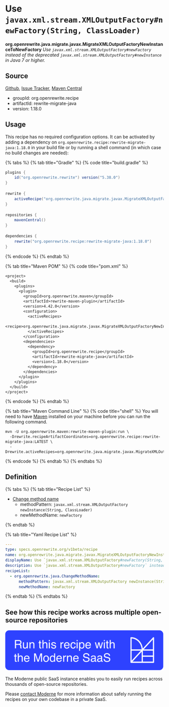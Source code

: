 # Use `javax.xml.stream.XMLOutputFactory#newFactory(String, ClassLoader)`

**org.openrewrite.java.migrate.javax.MigrateXMLOutputFactoryNewInstanceToNewFactory**
_Use `javax.xml.stream.XMLOutputFactory#newFactory` instead of the deprecated `javax.xml.stream.XMLOutputFactory#newInstance` in Java 7 or higher._

## Source

[Github](https://github.com/openrewrite/rewrite-migrate-java/blob/main/src/main/resources/META-INF/rewrite/javax-xml-stream.yml), [Issue Tracker](https://github.com/openrewrite/rewrite-migrate-java/issues), [Maven Central](https://search.maven.org/artifact/org.openrewrite.recipe/rewrite-migrate-java/1.18.0/jar)

* groupId: org.openrewrite.recipe
* artifactId: rewrite-migrate-java
* version: 1.18.0


## Usage

This recipe has no required configuration options. It can be activated by adding a dependency on `org.openrewrite.recipe:rewrite-migrate-java:1.18.0` in your build file or by running a shell command (in which case no build changes are needed): 

{% tabs %}
{% tab title="Gradle" %}
{% code title="build.gradle" %}
```groovy
plugins {
    id("org.openrewrite.rewrite") version("5.38.0")
}

rewrite {
    activeRecipe("org.openrewrite.java.migrate.javax.MigrateXMLOutputFactoryNewInstanceToNewFactory")
}

repositories {
    mavenCentral()
}

dependencies {
    rewrite("org.openrewrite.recipe:rewrite-migrate-java:1.18.0")
}
```
{% endcode %}
{% endtab %}

{% tab title="Maven POM" %}
{% code title="pom.xml" %}
```markup
<project>
  <build>
    <plugins>
      <plugin>
        <groupId>org.openrewrite.maven</groupId>
        <artifactId>rewrite-maven-plugin</artifactId>
        <version>4.42.0</version>
        <configuration>
          <activeRecipes>
            <recipe>org.openrewrite.java.migrate.javax.MigrateXMLOutputFactoryNewInstanceToNewFactory</recipe>
          </activeRecipes>
        </configuration>
        <dependencies>
          <dependency>
            <groupId>org.openrewrite.recipe</groupId>
            <artifactId>rewrite-migrate-java</artifactId>
            <version>1.18.0</version>
          </dependency>
        </dependencies>
      </plugin>
    </plugins>
  </build>
</project>
```
{% endcode %}
{% endtab %}

{% tab title="Maven Command Line" %}
{% code title="shell" %}
You will need to have [Maven](https://maven.apache.org/download.cgi) installed on your machine before you can run the following command.

```shell
mvn -U org.openrewrite.maven:rewrite-maven-plugin:run \
  -Drewrite.recipeArtifactCoordinates=org.openrewrite.recipe:rewrite-migrate-java:LATEST \
  -Drewrite.activeRecipes=org.openrewrite.java.migrate.javax.MigrateXMLOutputFactoryNewInstanceToNewFactory
```
{% endcode %}
{% endtab %}
{% endtabs %}


## Definition

{% tabs %}
{% tab title="Recipe List" %}
* [Change method name](../../../java/changemethodname.md)
  * methodPattern: `javax.xml.stream.XMLOutputFactory newInstance(String, ClassLoader)`
  * newMethodName: `newFactory`

{% endtab %}

{% tab title="Yaml Recipe List" %}
```yaml
---
type: specs.openrewrite.org/v1beta/recipe
name: org.openrewrite.java.migrate.javax.MigrateXMLOutputFactoryNewInstanceToNewFactory
displayName: Use `javax.xml.stream.XMLOutputFactory#newFactory(String, ClassLoader)`
description: Use `javax.xml.stream.XMLOutputFactory#newFactory` instead of the deprecated `javax.xml.stream.XMLOutputFactory#newInstance` in Java 7 or higher.
recipeList:
  - org.openrewrite.java.ChangeMethodName:
      methodPattern: javax.xml.stream.XMLOutputFactory newInstance(String, ClassLoader)
      newMethodName: newFactory

```
{% endtab %}
{% endtabs %}

## See how this recipe works across multiple open-source repositories

[![Moderne Link Image](/.gitbook/assets/ModerneRecipeButton.png)](https://public.moderne.io/recipes/org.openrewrite.java.migrate.javax.MigrateXMLOutputFactoryNewInstanceToNewFactory)

The Moderne public SaaS instance enables you to easily run recipes across thousands of open-source repositories.

Please [contact Moderne](https://moderne.io/product) for more information about safely running the recipes on your own codebase in a private SaaS.
